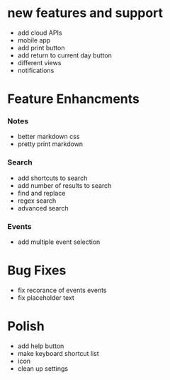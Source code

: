 new features and support
========================
- add cloud APIs
- mobile app
- add print button
- add return to current day button
- different views
- notifications

Feature Enhancments
===================

### Notes 
- better markdown css
- pretty print markdown

### Search
- add shortcuts to search
- add number of results to search
- find and replace
- regex search
- advanced search

### Events
- add multiple event selection


Bug Fixes
=========
- fix recorance of events events
- fix placeholder text


Polish
======
- add help button
- make keyboard shortcut list
- icon
- clean up settings